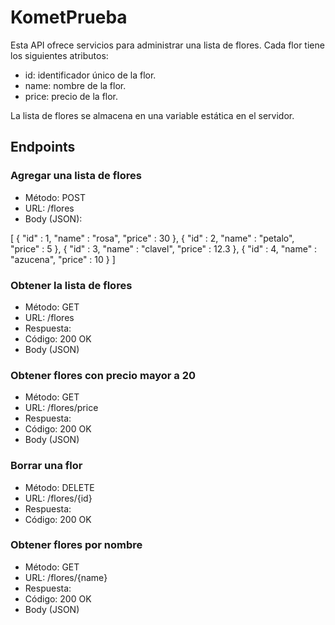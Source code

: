 # KometPrueba

Esta API ofrece servicios para administrar una lista de flores. Cada flor tiene los siguientes atributos:

- id: identificador único de la flor.
- name: nombre de la flor.
- price: precio de la flor.

La lista de flores se almacena en una variable estática en el servidor.

## Endpoints

### Agregar una lista de flores
- Método: POST
- URL: /flores
- Body (JSON):

[
    {
        "id" : 1,
        "name" : "rosa",
        "price" : 30
    },
    {
        "id" : 2,
        "name" : "petalo",
        "price" : 5
    },
    {
        "id" : 3,
        "name" : "clavel",
        "price" : 12.3
    },
    {
        "id" : 4,
        "name" : "azucena",
        "price" : 10
    }
]


### Obtener la lista de flores
- Método: GET
- URL: /flores
- Respuesta:
- Código: 200 OK
- Body (JSON)


### Obtener flores con precio mayor a 20
- Método: GET
- URL: /flores/price
- Respuesta:
- Código: 200 OK
- Body (JSON)


### Borrar una flor
- Método: DELETE
- URL: /flores/{id}
- Respuesta:
- Código: 200 OK

### Obtener flores por nombre
- Método: GET
- URL: /flores/{name}
- Respuesta:
- Código: 200 OK
- Body (JSON)








